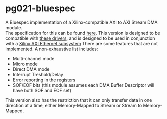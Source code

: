 # pg021-bluespec
A Bluespec implementation of a Xilinx-compatible AXI to AXI Stream DMA module.  
The specification for this can be found [here](https://www.xilinx.com/support/documentation/ip_documentation/axi_dma/v7_1/pg021_axi_dma.pdf).
This version is designed to be compatible with [these drivers](https://github.com/CTSRD-CHERI/FreeRTOS-Plus-TCP/tree/hmka2/portable/NetworkInterface/RISC-V),
and is designed to be used in conjunction with a [Xilinx AXI Ethernet subsystem](https://www.xilinx.com/support/documentation/ip_documentation/axi_ethernet/v7_1/pg138-axi-ethernet.pdf)
There are some features that are not implemented. A non-exhaustive list includes:
* Multi-channel mode
* Micro mode
* Direct DMA mode
* Interrupt Treshold/Delay
* Error reporting in the registers
* SOF/EOF bits (this module assumes each DMA Buffer Descriptor will have both SOF and EOF set)

This version also has the restriction that it can only transfer data in one direction at a time, either Memory-Mapped to Stream or Stream to Memory-Mapped.
